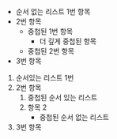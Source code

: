 - 순서 없는 리스트 1번 항목
- 2번 항목
    - 중첩된 1번 항목
        - 더 깊게 중첩된 항목
    - 중첩된 2번 항목
- 3번 항목

1. 순서있는 리스트 1번
2. 2번 항목
    1. 중첩된 순서 있는 리스트
    2. 항목 2
        - 중첩된 순서 없는 리스트
3. 3번 항목
